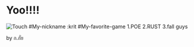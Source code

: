 # Yoo!!!!
![Touch](https://images.alphacoders.com/519/51953.jpg)
#My-nickname :krit
#My-favorite-game
1.POE
2.RUST
3.fall guys



by ก.กั่ย
